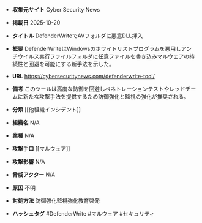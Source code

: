 - **収集元サイト**
Cyber Security News

- **掲載日**
2025-10-20

- **タイトル**
DefenderWriteでAVフォルダに悪意DLL挿入

- **概要**
DefenderWriteはWindowsのホワイトリストプログラムを悪用しアンチウイルス実行ファイルフォルダに任意ファイルを書き込みマルウェアの持続性と回避を可能にする新手法を示した。

- **URL**
https://cybersecuritynews.com/defenderwrite-tool/

- **備考**
このツールは高度な防御を回避しペネトレーションテストやレッドチームに新たな攻撃手法を提供するため防御強化と監視の強化が推奨される。

- **分類**
[[他組織インシデント]]

- **組織名**
N/A

- **業種**
N/A

- **攻撃手口**
[[マルウェア]]

- **攻撃影響**
N/A

- **脅威アクター**
N/A

- **原因**
不明

- **対処方法**
防御強化監視強化教育啓発

- **ハッシュタグ**
#DefenderWrite #マルウェア #セキュリティ
